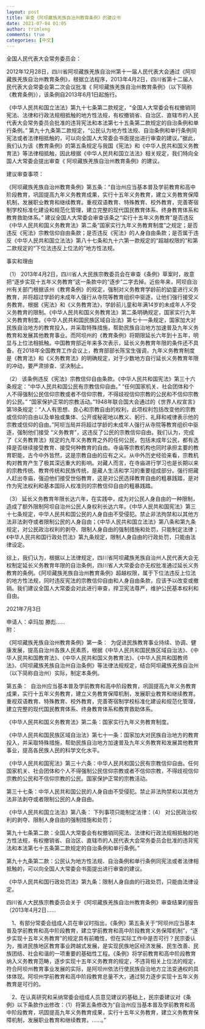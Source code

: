```yaml
---
layout: post
title: 审查《阿坝藏族羌族自治州教育条例》的建议书
date: 2021-07-04 01:05
author: trimleng
comments: true
categories: [中文]
---
```

<!-- wp:paragraph -->
<p>全国人民代表大会常务委员会：</p>
<!-- /wp:paragraph -->

<!-- wp:paragraph -->
<p>2012年12月28日，四川省阿坝藏族羌族自治州第十一届人民代表大会通过《阿坝藏族羌族自治州教育条例》，根据立法程序，2013年4月2日，四川省第十二届人民代表大会常委会第二次会议批准《 阿坝藏族羌族自治州教育条例》（以下简称《教育条例》），该条例自2013年6月1日起施行。</p>
<!-- /wp:paragraph -->

<!-- wp:more -->
<!--more-->
<!-- /wp:more -->

<!-- wp:paragraph -->
<p>《中华人民共和国立法法》第九十七条第二款规定，“全国人大常委会有权撤销同宪法、法律和行政法规相抵触的地方性法规，有权撤销省、自治区、直辖市的人民代表大会常务委员会批准的违背宪法和本法第七十五条第二款规定的自治条例和单行条例。” 第九十九条第二款规定，“公民认为地方性法规、自治条例和单行条例同宪法或者法律相抵触的，可以向全国人大常委会书面提出进行审查的建议。”据此，我们认为该《教育条例》的第五条规定与我国《宪法》和《中华人民共和国义务教育法》等法律相抵触，因此根据《中华人民共和国立法法》相关规定，我们特向全国人大常委会提出审查《 阿坝藏族羌族自治州教育条例》的建议。</p>
<!-- /wp:paragraph -->

<!-- wp:paragraph -->
<p>建议审查事项：</p>
<!-- /wp:paragraph -->

<!-- wp:paragraph -->
<p>《阿坝藏族羌族自治州教育条例》第五条：“自治州应当基本普及学前教育和高中阶段教育，巩固提高九年义务教育成果，实行十五年义务教育，建立义务教育保障机制，发展职业教育和继续教育。重视双语教育、特殊教育、校外教育，完善寄宿制学校标准化建设和规范化管理，建立完整的现代国民教育体系、终身教育体系和教育救助体系。”  建议全国人大常委会审查该条之“实行十五年义务教育”是否违反《中华人民共和国义务教育法》第二条“国家实行九年义务教育制度”之规定；是否违反《宪法》宗教信仰自由条款；是否违反《宪法》的人身自由条款；是否属于违反《中华人民共和国立法法》第八十七条和九十六第一款规定的“超越权限的”和第二款规定的“下位法违反上位法的”地方性法规。</p>
<!-- /wp:paragraph -->

<!-- wp:paragraph -->
<p>事实和理由<br></p>
<!-- /wp:paragraph -->

<!-- wp:paragraph -->
<p>（1） 2013年4月2日，四川省人大民族宗教委员会在审查《条例》草案时，故意把“逐步实现十五年义务教育”这一条款中的“逐步”二字去掉。近些年来，阿坝自治州有关部门根据该州《教育条例》的规定，强制对义务教育学龄前的幼童进行义务教育，并将超过学龄的未成年人强行从寺院等教育组织中驱逐，让他们强行接受义务教育。根据《宪法》和《义务教育法》，学龄前儿童和年满14岁的未成年人不受义务教育的限制。《中华人民共和国义务教育法》第二条明确规定，国家实行九年义务教育制度。《中华人民共和国民族区域自治法》第七十一条规定，国家加大对民族自治地方的教育投入，并采取特殊措施，帮助民族自治地方加速普及九年义务教育和发展其他教育事业。而阿坝州的《教育条例》将期限延长六年到十五年，明显与上位法相抵触。中国教育部近年来多次表示，延长义务教育年限的条件还不具备。在2018年全国教育工作会议上，教育部部长陈宝生强调，九年义务教育制度是《教育法》和《义务教育法》的明确规定，对于少数地方自行延长义务教育年限的冲动，要严肃排查、坚决制止。</p>
<!-- /wp:paragraph -->

<!-- wp:paragraph -->
<p>（2） 该条例违反《宪法》宗教信仰自由条款。《中华人民共和国宪法》第三十六条规定：“中华人民共和国公民有宗教信仰自由。” “任何国家机关、社会团体和个人不得强制公民信仰宗教或者不信仰宗教，不得歧视信仰宗教的公民和不信仰宗教的公民。” “国家保护正常的宗教活动。”1948年联合国大会通过的《世界人权宣言》第18条规定：“人人有思想、良心和宗教自由的权利，此项权利包括改变他的宗教或信仰的自由以及单独或集体、公开或秘密地以教义、躬行、礼拜和戒律表示他的宗教或信仰的自由。”阿坝当局并将超过学龄的未成年人强行从寺院等教育组织中驱逐，强制他们接受 “义务教育”，这违反了公民的宗教信仰自由。我们认为，完成了《义务教育法》规定的九年义务教育之外的任何公民，包括未成年公民，都有选择是否继续接受教育、接受何种教育的自由。寺庙等宗教机构也同时承担主要的教育职能，古今中外皆然，这是宗教自由的应有之义。从中外历史经验来看，宗教机构对教育产生了极其深远重大的影响。对藏人而言，在寺庙进行学习也是长期以来的宗教传统、教育传统和民族传统，是藏人生活和学习的重要组成部分。强行把藏人赶出寺庙，强迫他们接受世俗教育，这是对公民选择教育自由的粗暴践踏，是对作为宪法权利和基本国际人权准则的宗教信仰自由的粗暴践踏。</p>
<!-- /wp:paragraph -->

<!-- wp:paragraph -->
<p>（3） 延长义务教育年限长达六年，在实践中，成为对公民人身自由的一种限制，造成了额外限制阿坝自治州公民人身权利长达六年。《中华人民共和国宪法》第三十七条规定，中华人民共和国公民的人身自由不受侵犯。禁止非法拘禁和以其他方法非法剥夺或者限制公民的人身自由；《中华人民共和国立法法》第八条和第九条规定，对公民政治权利的剥夺、限制人身自由的强制措施和处罚，只能制定法律；《中华人民共和国行政处罚法》第九条规定，限制人身自由的行政处罚，只能由法律设定。</p>
<!-- /wp:paragraph -->

<!-- wp:paragraph -->
<p>综上，我们认为，根据以上法律规定，四川省阿坝藏族羌族自治州人民代表大会无权制定延长义务教育年限的自治条例，四川省人大常委会亦无权批准通过延长义务教育的条例。《阿坝藏族羌族自治州教育条例》超越权限，属于下位法违反上位法的地方性法规，同时违反宪法的宗教信仰自由和人身自由条款，应该予以改变或撤销。我们建议全国人大常委会对此进行审查，捍卫宪法尊严，维护公民基本权利和自由。</p>
<!-- /wp:paragraph -->

<!-- wp:paragraph -->
<p>2021年7月3日</p>
<!-- /wp:paragraph -->

<!-- wp:paragraph -->
<p>申请人：卓玛加 滕彪……<br>附：</p>
<!-- /wp:paragraph -->

<!-- wp:paragraph -->
<p>《阿坝藏族羌族自治州教育条例》第一条：  为促进民族教育事业持续、协调、健康发展，提高自治州各族人民素质，根据《中华人民共和国民族区域自治法》、《中华人民共和国教育法》、《中华人民共和国义务教育法》、《中华人民共和国教师法》、《阿坝藏族羌族自治州自治条例》等法律法规规定，结合阿坝藏族羌族自治州（以下简称自治州）实际，制定本条例。 </p>
<!-- /wp:paragraph -->

<!-- wp:paragraph -->
<p>第五条：  自治州应当基本普及学前教育和高中阶段教育，巩固提高九年义务教育成果，实行十五年义务教育，建立义务教育保障机制，发展职业教育和继续教育。重视双语教育、特殊教育、校外教育，完善寄宿制学校标准化建设和规范化管理，建立完整的现代国民教育体系、终身教育体系和教育救助体系。</p>
<!-- /wp:paragraph -->

<!-- wp:paragraph -->
<p>《中华人民共和国义务教育法》第二条：国家实行九年义务教育制度。</p>
<!-- /wp:paragraph -->

<!-- wp:paragraph -->
<p>《中华人民共和国民族区域自治法》第七十一条：国家加大对民族自治地方的教育投入，并采取特殊措施，帮助民族自治地方加速普及九年义务教育和发展其他教育事业，提高各民族人民的科学文化水平。</p>
<!-- /wp:paragraph -->

<!-- wp:paragraph -->
<p>《中华人民共和国宪法》第三十六条：中华人民共和国公民有宗教信仰自由。任何国家机关、社会团体和个人不得强制公民信仰宗教或者不信仰宗教，不得歧视信仰宗教的公民和不信仰宗教的公民。国家保护正常的宗教活动。</p>
<!-- /wp:paragraph -->

<!-- wp:paragraph -->
<p>第三十七条：中华人民共和国公民的人身自由不受侵犯。禁止非法拘禁和以其他方法非法剥夺或者限制公民的人身自由。</p>
<!-- /wp:paragraph -->

<!-- wp:paragraph -->
<p>《中华人民共和国立法法》第八条： 下列事项只能制定法律：（4） 对公民政治权利的剥夺、限制人身自由的强制措施和处罚；</p>
<!-- /wp:paragraph -->

<!-- wp:paragraph -->
<p>第九十七条第二款：全国人大常委会有权撤销同宪法、法律和行政法规相抵触的地方性法规，有权撤销省、自治区、直辖市的人民代表大会常务委员会批准的违背宪法和本法第七十五条第二款规定的自治条例和单行条例。”</p>
<!-- /wp:paragraph -->

<!-- wp:paragraph -->
<p>第九十九条第二款：公民认为地方性法规、自治条例和单行条例同宪法或者法律相抵触的，可以向全国人大常委会书面提出进行审查的建议。</p>
<!-- /wp:paragraph -->

<!-- wp:paragraph -->
<p>《中华人民共和国行政处罚法》第九条：限制人身自由的行政处罚，只能由法律设定。<br></p>
<!-- /wp:paragraph -->

<!-- wp:paragraph -->
<p>四川省人大民族宗教委员会关于《阿坝藏族羌族自治州教育条例》审查结果的报告（2013年4月2日……</p>
<!-- /wp:paragraph -->

<!-- wp:paragraph -->
<p>　1、有部分常委会组成人员在审议时指出，《条例》第五条关于“阿坝州应当基本普及学前教育和高中阶段教育，建立学前教育和高中阶段教育义务保障机制”，“逐步实现十五年义务教育”的规定具有前瞻性，但在实际工作中是否可行？民宗委认为，推进民族地区教育事业跨越式发展，是实现民族地区经济发展、民生改善、民族团结、社会和谐的一项重要的基础性工程。《条例》将学前教育和高中阶段教育纳入义务教育范畴，逐步实现十五年义务教育的规定，不违背相关上位法的规定，符合阿坝州教育事业发展的实际，是阿坝州依法行使民族自治地方立法变通权的具体体现。阿坝州学前教育和高中阶段教育总量不大，通过努力逐步实现十五年义务教育是可行的。</p>
<!-- /wp:paragraph -->

<!-- wp:paragraph -->
<p>　2、在认真研究和采纳常委会组成人员意见建议的基础上，民宗委建议对《条例》以下条款作出修改：（1）将第五条修改为“自治州应当基本普及学前教育和高中阶段教育，巩固提高九年义务教育成果，实行十五年义务教育，建立义务教育保障机制，发展职业教育和继续教育。……。”<br></p>
<!-- /wp:paragraph -->

